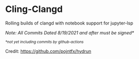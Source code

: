 # Cling-Clangd
Rolling builds of clangd with notebook support for jupyter-lsp

*Note: All Commits Dated 8/19/2021 and after must be signed\**

<sub>*\*not yet including commits by github-actions*</sub>

Credit: https://github.com/pojntfx/hydrun
